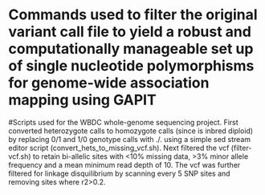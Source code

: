 # Commands used to filter the original variant call file to yield a robust and computationally manageable set up of single nucleotide polymorphisms for genome-wide association mapping using GAPIT
#Scripts used for the WBDC whole-genome sequencing project.
First converted heterozygote calls to homozygote calls (since is inbred diploid) by replacing 0/1 and 1/0 genotype calls with ./. using a simple sed stream editor script (convert_hets_to_missing_vcf.sh).
Next filtered the vcf (filter-vcf.sh) to retain bi-allelic sites with <10% missing data, >3% minor allele frequency and a mean minimum read depth of 10. The vcf was further filtered for linkage disquilibrium by scanning every 5 SNP sites and removing sites where r2>0.2.
